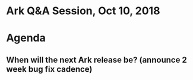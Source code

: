 # Ark Q&A Session, Oct 10, 2018

# Agenda

## When will the next Ark release be? (announce 2 week bug fix cadence)
